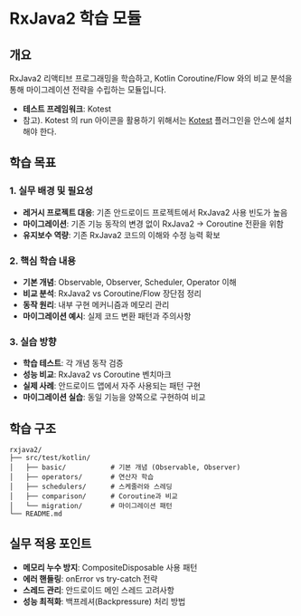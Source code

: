 # RxJava2 학습 모듈

## 개요

RxJava2 리액티브 프로그래밍을 학습하고, Kotlin Coroutine/Flow 와의 비교 분석을 통해 마이그레이션 전략을 수립하는 모듈입니다.

- **테스트 프레임워크**: Kotest
- 참고). Kotest 의 run 아이콘을 활용하기 위해서는 [Kotest](https://plugins.jetbrains.com/plugin/14080-kotest) 
  플러그인을 안스에 설치해야 한다.

## 학습 목표

### 1. 실무 배경 및 필요성
- **레거시 프로젝트 대응**: 기존 안드로이드 프로젝트에서 RxJava2 사용 빈도가 높음
- **마이그레이션**: 기존 기능 동작의 변경 없이 RxJava2 → Coroutine 전환을 위함
- **유지보수 역량**: 기존 RxJava2 코드의 이해와 수정 능력 확보

### 2. 핵심 학습 내용
- **기본 개념**: Observable, Observer, Scheduler, Operator 이해
- **비교 분석**: RxJava2 vs Coroutine/Flow 장단점 정리
- **동작 원리**: 내부 구현 메커니즘과 메모리 관리
- **마이그레이션 예시**: 실제 코드 변환 패턴과 주의사항

### 3. 실습 방향
- **학습 테스트**: 각 개념 동작 검증
- **성능 비교**: RxJava2 vs Coroutine 벤치마크
- **실제 사례**: 안드로이드 앱에서 자주 사용되는 패턴 구현
- **마이그레이션 실습**: 동일 기능을 양쪽으로 구현하여 비교

## 학습 구조

```
rxjava2/
├── src/test/kotlin/
│   ├── basic/           # 기본 개념 (Observable, Observer)
│   ├── operators/       # 연산자 학습
│   ├── schedulers/      # 스케줄러와 스레딩
│   ├── comparison/      # Coroutine과 비교
│   └── migration/       # 마이그레이션 패턴
└── README.md
```

## 실무 적용 포인트

- **메모리 누수 방지**: CompositeDisposable 사용 패턴
- **에러 핸들링**: onError vs try-catch 전략
- **스레드 관리**: 안드로이드 메인 스레드 고려사항
- **성능 최적화**: 백프레셔(Backpressure) 처리 방법